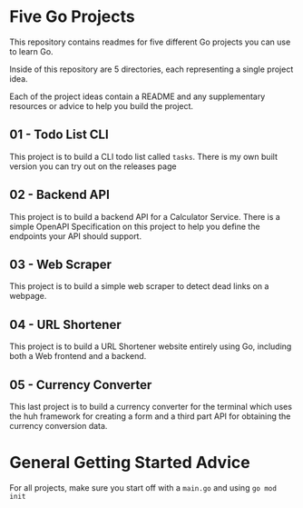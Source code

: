 # Five Go Projects

This repository contains readmes for five different Go projects you can use to learn Go.

Inside of this repository are 5 directories, each representing a single project idea.

Each of the project ideas contain a README and any supplementary resources or advice to help you build 
the project.

## 01 - Todo List CLI

This project is to build a CLI todo list called `tasks`. There is my own built version you can try out
on the releases page

## 02 - Backend API

This project is to build a backend API for a Calculator Service. There is a simple OpenAPI Specification on this
project to help you define the endpoints your API should support.

## 03 - Web Scraper

This project is to build a simple web scraper to detect dead links on a webpage.

## 04 - URL Shortener

This project is to build a URL Shortener website entirely using Go, including both a Web frontend and a backend.

## 05 - Currency Converter

This last project is to build a currency converter for the terminal which uses the huh framework for creating a form and a third part API for obtaining the currency conversion data.


# General Getting Started Advice

For all projects, make sure you start off with a `main.go` and using `go mod init`
